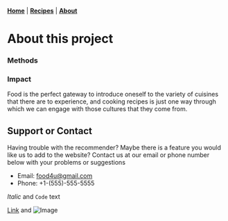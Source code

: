 **[Home](https://ajf01.github.io/Recipe-Recommender-Website/)** | **[Recipes](https://ajf01.github.io/Recipe-Recommender-Website/)** | **[About](https://ajf01.github.io/Recipe-Recommender-Website/about)**

# About this project

### Methods

### Impact

Food is the perfect gateway to introduce oneself to the variety of cuisines that there are to experience, and cooking recipes is just one way through which we can engage with those cultures that they come from.


## Support or Contact

Having trouble with the recommender? Maybe there is a feature you would like us to add to the website? Contact us at our email or phone number below with your problems or suggestions 

- Email: food4u@gmail.com
- Phone: +1-(555)-555-5555


_Italic_ and `Code` text

[Link](url) and ![Image](src)
